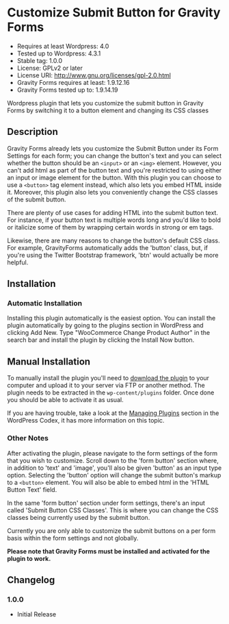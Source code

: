 # Customize Submit Button for Gravity Forms
- Requires at least Wordpress: 4.0
- Tested up to Wordpress: 4.3.1
- Stable tag: 1.0.0
- License: GPLv2 or later
- License URI: http://www.gnu.org/licenses/gpl-2.0.html
- Gravity Forms requires at least: 1.9.12.16
- Gravity Forms tested up to: 1.9.14.19

Wordpress plugin that lets you customize the submit button in Gravity Forms by switching it to a button element and changing its CSS classes

## Description

Gravity Forms already lets you customize the Submit Button under its Form Settings for each form; you can change the button's text and you can select whether the button should be an ```<input>``` or an ```<img>``` element. However, you can't add html as part of the button text and you're restricted to using either an input or image element for the button. With this plugin you can choose to use a ```<button>``` tag element instead, which also lets you embed HTML inside it. Moreover, this plugin also lets you conveniently change the CSS classes of the submit button.

There are plenty of use cases for adding HTML into the submit button text. For instance, if your button text is multiple words long and you'd like to bold or italicize some of them by wrapping certain words in strong or em tags. 

Likewise, there are many reasons to change the button's default CSS class. For example, GravityForms automatically adds the 'button' class, but, if you're using the Twitter Bootstrap framework, 'btn' would actually be more helpful. 

## Installation

### Automatic Installation 

Installing this plugin automatically is the easiest option. You can install the plugin automatically by going to the plugins section in WordPress and clicking Add New. Type "WooCommerce Change Product Author" in the search bar and install the plugin by clicking the Install Now button.

## Manual Installation

To manually install the plugin you'll need to [download the plugin](https://wordpress.org/plugins/woo-change-product-author/) to your computer and upload it to your server via FTP or another method. The plugin needs to be extracted in the `wp-content/plugins` folder. Once done you should be able to activate it as usual.

If you are having trouble, take a look at the [Managing Plugins](http://codex.wordpress.org/Managing_Plugins#Manual_Plugin_Installation) section in the WordPress Codex, it has more information on this topic.

### Other Notes ###

After activating the plugin, please navigate to the form settings of the form that you wish to customize. Scroll down to the 'form button' section where, in addition to 'text' and 'image', you'll also be given 'button' as an input type option. Selecting the 'button' option will change the submit button's markup to a ```<button>``` element. You will also be able to embed html in the 'HTML Button Text' field. 

In the same 'form button' section under form settings, there's an input called 'Submit Button CSS Classes'. This is where you can change the CSS classes being currently used by the submit button. 

Currently you are only able to customize the submit buttons on a per form basis within the form settings and not globally.

**Please note that Gravity Forms must be installed and activated for the plugin to work.**

## Changelog ##

### 1.0.0
- Initial Release
